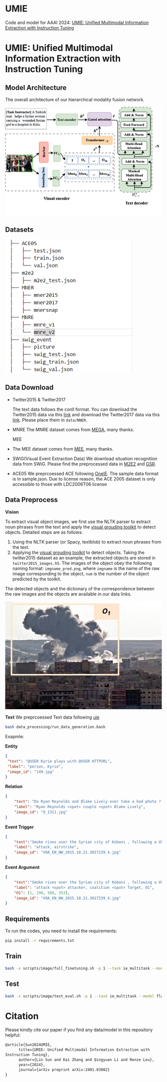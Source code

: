 # UMIE
Code and model for AAAI 2024: [UMIE: Unified Multimodal Information Extraction with Instruction Tuning](https://arxiv.org/abs/2401.03082)


# UMIE: Unified Multimodal Information Extraction with Instruction Tuning

## Model Architecture

The overall architecture of our hierarchical modality fusion network.

![架构图-2-5.drawio](models/model.png)

## Datasets

![path](datasets/path.png)



## Data Download

- Twitter2015 & Twitter2017

  The text data follows the conll format. You can download the Twitter2015 data via this [link](https://drive.google.com/file/d/1qAWrV9IaiBadICFb7mAreXy3llao_teZ/view?usp=sharing) and download the Twitter2017 data via this [link](https://drive.google.com/file/d/1ogfbn-XEYtk9GpUECq1-IwzINnhKGJqy/view?usp=sharing). Please place them in `data/NNER`.
- MNRE
  The MNRE dataset comes from [MEGA](https://github.com/thecharm/MNRE), many thanks.

  MEE
- The MEE dataset comes from [MEE](https://github.com/limanling/m2e2), many thanks.

- SWiG(Visual Event Extraction Data)
We download situation recognition data from SWiG. Please find the preprocessed data in [M2E2](https://github.com/limanling/m2e2/blob/master/src/dataflow/numpy/data_loader_situation.py) and [GSR](https://github.com/allenai/swig).

- ACE05
We preprcoessed ACE following [OneIE](http://blender.cs.illinois.edu/software/oneie/). The sample data format is in sample.json. Due to license reason, the ACE 2005 dataset is only accessible to those with LDC2006T06 license


## Data Preprocess

**Vision**

To extract visual object images, we first use the NLTK parser to extract noun phrases from the text and apply the [visual grouding toolkit](https://github.com/zyang-ur/onestage_grounding) to detect objects. Detailed steps are as follows:

1. Using the NLTK parser (or Spacy, textblob) to extract noun phrases from the text.
2. Applying the [visual grouding toolkit](https://github.com/zyang-ur/onestage_grounding) to detect objects. Taking the twitter2015 dataset as an example, the extracted objects are stored in `twitter2015_images.h5`. The images of the object obey the following naming format: `imgname_pred.png`, where `imgname` is the name of the raw image corresponding to the object, `num` is the number of the object predicted by the toolkit.

The detected objects and the dictionary of the correspondence between the raw images and the objects are available in our data links.

![VOA_EN_NW_2015.10.21.3017239_4](datasets/event.png)

**Text**
We preprcoessed Text data following [uie](https://github.com/universal-ie/UIE/tree/main/dataset_processing)
```bash
bash data_processing/run_data_generation.bash
```

Exapmle:

**Entity**

```json
{
 "text": "@USER Kyrie plays with @USER HTTPURL",
 "label": "person, Kyrie", 
 "image_id": "149.jpg"
}
```

**Relation**

```json
{
	"text": "Do Ryan Reynolds and Blake Lively ever take a bad photo ? 😍",
	"label": "Ryan Reynolds <spot> couple <spot> Blake Lively", 
	"image_id": "O_1311.jpg"
}
```

**Event Trigger**

```json
{
    "text":"Smoke rises over the Syrian city of Kobani , following a US led coalition airstrike, seen from outside Suruc",
    "label": "attack, airstrike",
    "image_id": "VOA_EN_NW_2015.10.21.3017239_4.jpg"
}
```

**Event Argument**

```json
{
    "text":"Smoke rises over the Syrian city of Kobani , following a US led coalition airstrike, seen from outside Suruc",
    "label": "attack <spot> attacker, coalition <spot> Target, O1",
  	"O1": [1, 190, 508, 353],
    "image_id": "VOA_EN_NW_2015.10.21.3017239_4.jpg"
}
```



## Requirements

To run the codes, you need to install the requirements:

```bash
pip install -r requirements.txt
```

## Train

```bash
bash -x scripts/image/full_finetuning.sh -p 1 --task ie_multitask --model flan-t5 --ports 26754 --epoch 30  --lr 1e-4
```

## Test

```bash
bash -x scripts/image/test_eval.sh -p 1 --task ie_multitask --model flan-t5 --ports 26768 
```


# Citation
Please kindly cite our paper if you find any data/model in this repository helpful:
```
@article{Sun2024UMIE,
      title={UMIE: Unified Multimodal Information Extraction with Instruction Tuning}, 
      author={Lin Sun and Kai Zhang and Qingyuan Li and Renze Lou},
      year={2024},
      journal={arXiv preprint arXiv:2401.03082}
}
```
